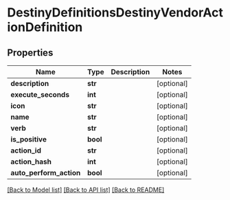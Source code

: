 # DestinyDefinitionsDestinyVendorActionDefinition

## Properties
Name | Type | Description | Notes
------------ | ------------- | ------------- | -------------
**description** | **str** |  | [optional] 
**execute_seconds** | **int** |  | [optional] 
**icon** | **str** |  | [optional] 
**name** | **str** |  | [optional] 
**verb** | **str** |  | [optional] 
**is_positive** | **bool** |  | [optional] 
**action_id** | **str** |  | [optional] 
**action_hash** | **int** |  | [optional] 
**auto_perform_action** | **bool** |  | [optional] 

[[Back to Model list]](../README.md#documentation-for-models) [[Back to API list]](../README.md#documentation-for-api-endpoints) [[Back to README]](../README.md)



